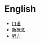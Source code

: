 # English





* [口语](https://rhyme-yang.gitbook.io/speaking/)
* [新概念](https://rhyme-yang.gitbook.io/new-concept-english/)
* [听力](https://rhyme-yang.gitbook.io/english/)
